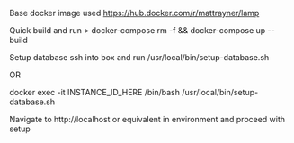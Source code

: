 Base docker image used https://hub.docker.com/r/mattrayner/lamp

Quick build and run > docker-compose rm -f && docker-compose up --build

Setup database ssh into box and run /usr/local/bin/setup-database.sh

OR

docker exec -it INSTANCE_ID_HERE /bin/bash /usr/local/bin/setup-database.sh

Navigate to http://localhost or equivalent in environment and proceed with setup